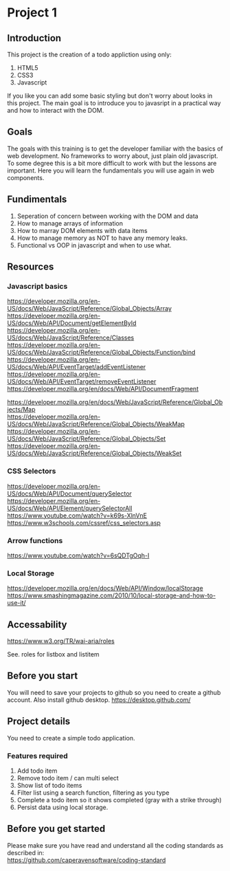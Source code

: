 # Project 1

## Introduction
This project is the creation of a todo appliction using only:

1. HTML5
2. CSS3
3. Javascript

If you like you can add some basic styling but don't worry about looks in this project.
The main goal is to introduce you to javasript in a practical way and how to interact with the DOM.

## Goals
The goals with this training is to get the developer familiar with the basics of web development.
No frameworks to worry about, just plain old javascript.
To some degree this is a bit more difficult to work with but the lessons are important.
Here you will learn the fundamentals you will use again in web components.

## Fundimentals
1. Seperation of concern between working with the DOM and data
2. How to manage arrays of information
3. How to marray DOM elements with data items
4. How to manage memory as NOT to have any memory leaks.
5. Functional vs OOP in javascript and when to use what.

## Resources

### Javascript basics
https://developer.mozilla.org/en-US/docs/Web/JavaScript/Reference/Global_Objects/Array
https://developer.mozilla.org/en-US/docs/Web/API/Document/getElementById
https://developer.mozilla.org/en-US/docs/Web/JavaScript/Reference/Classes
https://developer.mozilla.org/en-US/docs/Web/JavaScript/Reference/Global_Objects/Function/bind
https://developer.mozilla.org/en-US/docs/Web/API/EventTarget/addEventListener
https://developer.mozilla.org/en-US/docs/Web/API/EventTarget/removeEventListener
https://developer.mozilla.org/en/docs/Web/API/DocumentFragment

https://developer.mozilla.org/en/docs/Web/JavaScript/Reference/Global_Objects/Map  
https://developer.mozilla.org/en-US/docs/Web/JavaScript/Reference/Global_Objects/WeakMap  
https://developer.mozilla.org/en-US/docs/Web/JavaScript/Reference/Global_Objects/Set  
https://developer.mozilla.org/en-US/docs/Web/JavaScript/Reference/Global_Objects/WeakSet  

### CSS Selectors
https://developer.mozilla.org/en-US/docs/Web/API/Document/querySelector  
https://developer.mozilla.org/en-US/docs/Web/API/Element/querySelectorAll  
https://www.youtube.com/watch?v=k69s-XlnVnE  
https://www.w3schools.com/cssref/css_selectors.asp  

### Arrow functions
https://www.youtube.com/watch?v=6sQDTgOqh-I

### Local Storage
https://developer.mozilla.org/en/docs/Web/API/Window/localStorage  
https://www.smashingmagazine.com/2010/10/local-storage-and-how-to-use-it/

## Accessability
https://www.w3.org/TR/wai-aria/roles

See. roles for listbox and listitem

## Before you start
You will need to save your projects to github so you need to create a github account.
Also install github desktop.
https://desktop.github.com/

## Project details
You need to create a simple todo application.

### Features required
1. Add todo item
2. Remove todo item / can multi select 
3. Show list of todo items
4. Filter list using a search function, filtering as you type
5. Complete a todo item so it shows completed (gray with a strike through)
6. Persist data using local storage.

## Before you get started
Please make sure you have read and understand all the coding standards as described in:  
https://github.com/caperavensoftware/coding-standard


